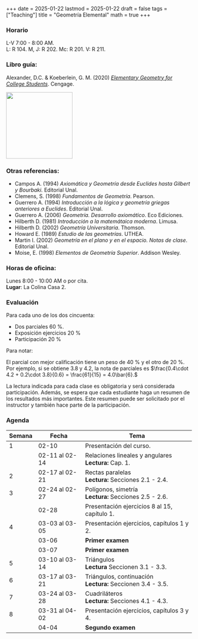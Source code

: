 +++
date      = 2025-01-22
lastmod   = 2025-01-22
draft     = false
tags      = ["Teaching"]
title     = "Geometría Elemental"
math      = true
+++

### Horario

L-V 7:00 - 8:00 AM. <br>
L: R 104. M, J: R 202. Mc: R 201. V: R 211.

### Libro guía:

Alexander, D.C. & Koeberlein, G. M. (2020) *[Elementary Geometry for College Students](https://faculty.cengage.com/works/9781337614085)*. Cengage.

<img src="https://www.cengage.com/covers/imageServlet?catalog=cengage&productISBN13=9781337614085&image_type=LRGFC"  width="180"/>

### Otras referencias:

* Campos A. (1994) *Axiomática y Geometría desde Euclides hasta Gilbert y Bourbaki.* Editorial Unal.
* Clemens, S. (1998) *Fundamentos de Geometría*. Pearson.
* Guerrero A. (1994) *Introducción a la lógica y geometría griegas anteriores a Euclides*. Editorial Unal.
* Guerrero A. (2006) *Geometría. Desarrollo axiomático*. Eco Ediciones.
* Hilberth D. (1981) *Introducción a la matemátaica moderna*. Limusa.
* Hilberth D. (2002) *Geometría Universitaria*. Thomson.
* Howard E. (1989) *Estudio de las geometrías*. UTHEA.
* Martin I. (2002) *Geometría en el plano y en el espacio. Notas de clase*. Editorial Unal.
* Moise, E. (1998) *Elementos de Geometría Superior*. Addison Wesley.


### Horas de oficina: 

Lunes 8:00 - 10:00 AM o por cita. <br>
**Lugar**: La Colina Casa 2. 

### Evaluación

Para cada uno de los dos cincuenta: 

+ Dos parciales 60 %. 
+ Exposición ejercicios 20 %
+ Participación 20 %

Para notar:

El parcial con mejor calificación tiene un peso de 40 % y el otro de 20 %. Por ejemplo, si se obtiene 3.8 y 4.2, la nota de parciales es $\frac{0.4\cdot 4.2 + 0.2\cdot 3.8}{0.6}  = \frac{61}{15} = 4.0\bar{6}.$

La lectura indicada para cada clase es obligatoria y será considerada participación. Además, se espera que cada estudiante haga un resumen de los resultados más importantes. Este resumen puede ser solicitado por el instructor y también hace parte de la participación.


### Agenda

Semana | Fecha | Tema
---| --- | ----
1      | 02-10 | Presentación del curso.
&nbsp; | 02-11 al 02-14 | Relaciones lineales y angulares <br> **Lectura:** Cap. 1.
2      | 02-17 al 02-21 | Rectas paralelas <br> **Lectura:** Secciones 2.1 - 2.4.
3      | 02-24 al 02-27 | Polígonos, simetría <br> **Lectura:** Secciones 2.5 - 2.6.
       | 02-28          | Presentación ejercicios 8 al 15, capítulo 1.
4      | 03-03 al 03-05 | Presentación ejercicios, capítulos 1 y 2.
&nbsp; | 03-06 | **Primer examen**
&nbsp; | 03-07 | **Primer examen**
5      | 03-10 al 03-14 | Triángulos <br> **Lectura** Seccionen 3.1 - 3.3. 
6      | 03-17 al 03-21 | Triángulos, continuación <br> **Lectura:** Seccionen 3.4 - 3.5. 
7      | 03-24 al 03-28 | Cuadriláteros <br> **Lectura:** Secciones 4.1 - 4.3.
8      | 03-31 al 04-02 | Presentación ejercicios, capítulos 3 y 4.
&nbsp; | 04-04 | **Segundo examen**

